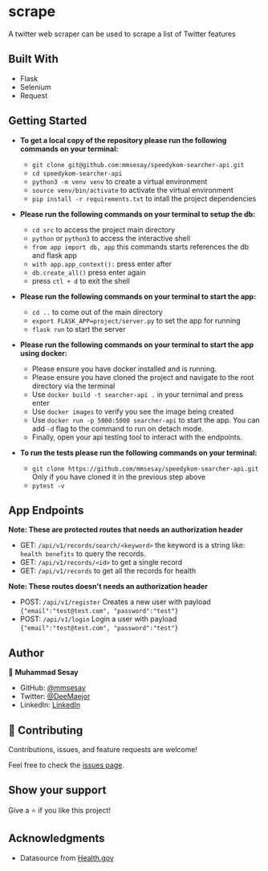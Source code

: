 # scrape

A twitter web scraper can be used to scrape a list of Twitter features

## Built With

- Flask
- Selenium
- Request

## Getting Started

- **To get a local copy of the repository please run the following commands on your terminal:**

  - `git clone git@github.com:mmsesay/speedykom-searcher-api.git`
  - `cd speedykom-searcher-api`
  - `python3 -m venv venv` to create a virtual environment
  - `source venv/bin/activate` to activate the virtual environment
  - `pip install -r requirements.txt` to intall the project dependencies

- **Please run the following commands on your terminal to setup the db:**

  - `cd src` to access the project main directory
  - `python` or `python3` to access the interactive shell
  - `from app import db, app` this commands starts references the db and flask app
  - `with app.app_context():` press enter after
  - `db.create_all()` press enter again
  - press `ctl + d` to exit the shell

- **Please run the following commands on your terminal to start the app:**

  - `cd ..` to come out of the main directory
  - `export FLASK_APP=project/server.py` to set the app for running
  - `flask run` to start the server

- **Please run the following commands on your terminal to start the app using docker:**

  - Please ensure you have docker installed and is running.
  - Please ensure you have cloned the project and navigate to the root directory via the terminal
  - Use `docker build -t searcher-api .` in your ternimal and press enter
  - Use `docker images` to verify you see the image being created
  - Use `docker run -p 5000:5000 searcher-api` to start the app. You can add `-d` flag to the command to run on detach mode.
  - Finally, open your api testing tool to interact with the endpoints.


- **To run the tests please run the following commands on your terminal:**
  - `git clone https://github.com/mmsesay/speedykom-searcher-api.git` Only if you have cloned it in the previous step above
  - `pytest -v`

## App Endpoints

**Note: These are protected routes that needs an authorization header**

- GET: `/api/v1/records/search/<keyword>` the keyword is a string like: `health benefits` to query the records.
- GET: `/api/v1/records/<id>` to get a single record
- GET: `/api/v1/records` to get all the records for health

**Note: These routes doesn't needs an authorization header**

- POST: `/api/v1/register` Creates a new user with payload `{"email":"test@test.com", "password":"test"}`
- POST: `/api/v1/login` Login a user with payload `{"email":"test@test.com", "password":"test"}`

## Author

👤 **Muhammad Sesay**

- GitHub: [@mmsesay](https://github.com/mmsesay)
- Twitter: [@DeeMaejor](https://twitter.com/DeeMaejor)
- LinkedIn: [LinkedIn](https://linkedin.com/in/muhammad-m-sesay)

## 🤝 Contributing

Contributions, issues, and feature requests are welcome!

Feel free to check the [issues page](../../issues/).

## Show your support

Give a ⭐️ if you like this project!

## Acknowledgments

- Datasource from [Health.gov](https://health.gov/our-work/national-health-initiatives/health-literacy/consumer-health-content/free-web-content/apis-developers/api-documentation)
